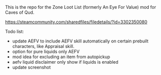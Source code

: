 This is the repo for the Zone Loot List (formerly An Eye For Value) mod for Caves of Qud.

https://steamcommunity.com/sharedfiles/filedetails/?id=3302350080

Todo list:

- update AEFV to include AEFV skill automatically on certain prebuilt characters, like Appraisal skill.
- option for pure liquids only AEFV
- mod idea for excluding an item from autopickup
- aefv liquid disclaimer only show if liquids is enabled
- update screenshot